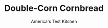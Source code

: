 ---
layout: ../../layouts/MarkdownPostLayout.astro
title: Double-Corn Cornbread
author: America's Test Kitchen
pubDate: 2023-03-15
description: "Cornbread should be tender and sweet, yet dark and crunchy. It should also burst with corn flavor."
image_url: https://res.cloudinary.com/hksqkdlah/image/upload/ar_1:1,c_fill,dpr_2.0,f_auto,fl_lossy.progressive.strip_profile,g_faces:auto,q_auto:low,w_344/5321_atk08-sfs-4c-cornbread-319474
tags: ["Desserts or Baked Goods","Quick Breads"]
calories: 2338
protein: 4
carbohydrates: 28
fats: 
fiber: 1
ingredients: ["1 cup (5 ounces) yellow or white, cornmeal","1 cup (5 ounces), all-purpose flour","2 tablespoons, sugar","2 teaspoons, baking powder","1/4 teaspoon, baking soda","3/4 teaspoon, table salt","1 cup, frozen corn, thawed","1 cup, sour cream","2 , large eggs","1/2 teaspoon, hot pepper sauce","4 tablespoons, unsalted butter, melted","2 teaspoons, vegetable oil"]
serves: 10
time: ""
instructions: ["Adjust oven rack to middle position and heat oven to 450 degrees. Whisk cornmeal, flour, sugar, baking powder, baking soda, and salt in large bowl. Pulse corn, sour cream, eggs, and hot sauce in food processor until corn is coarsely chopped and mixture is combined. Fold corn mixture into cornmeal mixture, then stir in melted butter.","Heat oil in 10-inch skillet over medium-high heat until just beginning to smoke. Take skillet off heat; quickly add batter and place skillet in oven. Bake until toothpick inserted in center comes out clean, about 25 minutes. Cool cornbread in skillet on wire rack for 20 minutes (handle will be hot). Serve warm."]
nutrition: ["112 mg Potassium","177 mg Phosphorus","103 mg Calcium","1 mg Iron","14 mg Magnesium","198 mg Sodium","11 g Fat","1 mg Niacin (B3)","3 g Monounsaturated","1 mg Vitamin C","61 mg Cholesterol","6 g Saturated","1 g Fiber","47 µg Folic acid","19 µg Folate (food)","3 g Sugars","39 g Water","28 g Carbs","100 µg Folate equivalent (total)","4 g Protein","98 µg Vitamin A","233 kcal Energy","2 g Sugars, added","2338 calories"]
notes: "A cast-iron skillet (or any ovensafe pan) is our first choice for this recipe, but a 9-inch cake pan will also work. Instead of heating it on the stovetop, place the cake pan with the oil in the preheated oven for 5 minutes before adding the batter."
---